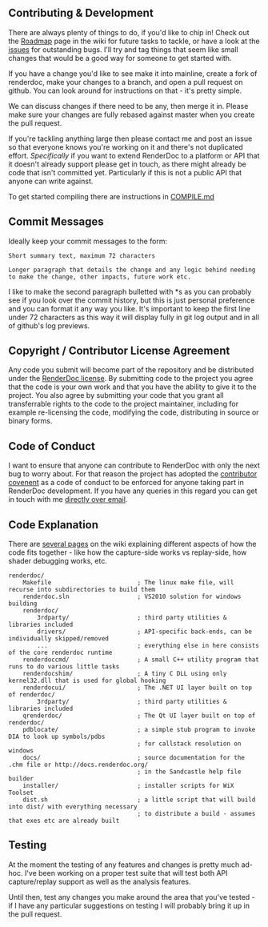 Contributing & Development
--------------

There are always plenty of things to do, if you'd like to chip in! Check out the [Roadmap](https://github.com/baldurk/renderdoc/wiki/Roadmap) page in the wiki for future tasks to tackle, or have a look at the [issues](https://github.com/baldurk/renderdoc/issues) for outstanding bugs. I'll try and tag things that seem like small changes that would be a good way for someone to get started with.

If you have a change you'd like to see make it into mainline, create a fork of renderdoc, make your changes to a branch, and open a pull request on github. You can look around for instructions on that - it's pretty simple.

We can discuss changes if there need to be any, then merge it in. Please make sure your changes are fully rebased against master when you create the pull request.

If you're tackling anything large then please contact me and post an issue so that everyone knows you're working on it and there's not duplicated effort. *Specifically* if you want to extend RenderDoc to a platform or API that it doesn't already support please get in touch, as there might already be code that isn't committed yet. Particularly if this is not a public API that anyone can write against.

To get started compiling there are instructions in [COMPILE.md](COMPILE.md)

Commit Messages
--------------

Ideally keep your commit messages to the form:

```
Short summary text, maximum 72 characters

Longer paragraph that details the change and any logic behind needing
to make the change, other impacts, future work etc.
```

I like to make the second paragraph bulletted with *s as you can probably see if you look over the commit history, but this is just personal preference and you can format it any way you like. It's important to keep the first line under 72 characters as this way it will display fully in git log output and in all of github's log previews.

Copyright / Contributor License Agreement
--------------

Any code you submit will become part of the repository and be distributed under the [RenderDoc license](LICENSE.md). By submitting code to the project you agree that the code is your own work and that you have the ability to give it to the project. You also agree by submitting your code that you grant all transferrable rights to the code to the project maintainer, including for example re-licensing the code, modifying the code, distributing in source or binary forms.

Code of Conduct
--------------

I want to ensure that anyone can contribute to RenderDoc with only the next bug to worry about. For that reason the project has adopted the [contributor covenent](CODE_OF_CONDUCT.md) as a code of conduct to be enforced for anyone taking part in RenderDoc development. If you have any queries in this regard you can get in touch with me [directly over email](mailto:baldurk@baldurk.org).

Code Explanation
--------------

There are [several pages](https://github.com/baldurk/renderdoc/wiki/Code-Dives) on the wiki explaining different aspects of how the code fits together - like how the capture-side works vs replay-side, how shader debugging works, etc.

    renderdoc/ 
        Makefile                        ; The linux make file, will recurse into subdirectories to build them
        renderdoc.sln                   ; VS2010 solution for windows building
        renderdoc/
            3rdparty/                   ; third party utilities & libraries included
            drivers/                    ; API-specific back-ends, can be individually skipped/removed
            ...                         ; everything else in here consists of the core renderdoc runtime
        renderdoccmd/                   ; A small C++ utility program that runs to do various little tasks
        renderdocshim/                  ; A tiny C DLL using only kernel32.dll that is used for global hooking
        renderdocui/                    ; The .NET UI layer built on top of renderdoc/
            3rdparty/                   ; third party utilities & libraries included
        qrenderdoc/                     ; The Qt UI layer built on top of renderdoc/
        pdblocate/                      ; a simple stub program to invoke DIA to look up symbols/pdbs
                                        ; for callstack resolution on windows
        docs/                           ; source documentation for the .chm file or http://docs.renderdoc.org/
                                        ; in the Sandcastle help file builder
        installer/                      ; installer scripts for WiX Toolset
        dist.sh                         ; a little script that will build into dist/ with everything necessary
                                        ; to distribute a build - assumes that exes etc are already built

Testing
--------------

At the moment the testing of any features and changes is pretty much ad-hoc. I've been working on a proper test suite that will test both API capture/replay support as well as the analysis features.

Until then, test any changes you make around the area that you've tested - if I have any particular suggestions on testing I will probably bring it up in the pull request.
